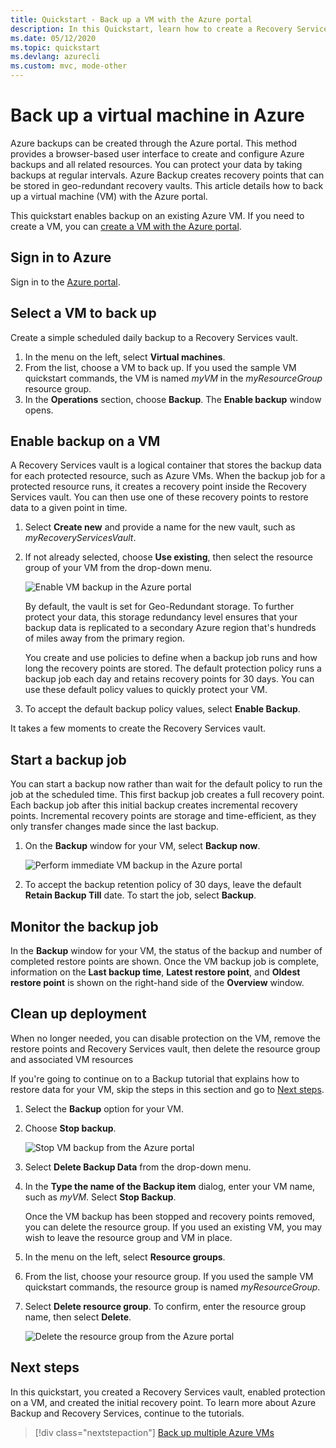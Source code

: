 ```yaml
---
title: Quickstart - Back up a VM with the Azure portal
description: In this Quickstart, learn how to create a Recovery Services vault, enable protection on an Azure VM, and backup the VM,  with the Azure portal.
ms.date: 05/12/2020
ms.topic: quickstart
ms.devlang: azurecli
ms.custom: mvc, mode-other
---
```


# Back up a virtual machine in Azure

Azure backups can be created through the Azure portal. This method provides a browser-based user interface to create and configure Azure backups and all related resources. You can protect your data by taking backups at regular intervals. Azure Backup creates recovery points that can be stored in geo-redundant recovery vaults. This article details how to back up a virtual machine (VM) with the Azure portal.

This quickstart enables backup on an existing Azure VM. If you need to create a VM, you can [create a VM with the Azure portal](../virtual-machines/windows/quick-create-portal.md).

## Sign in to Azure

Sign in to the [Azure portal](https://portal.azure.com).

## Select a VM to back up

Create a simple scheduled daily backup to a Recovery Services vault.

1. In the menu on the left, select **Virtual machines**.
2. From the list, choose a VM to back up. If you used the sample VM quickstart commands, the VM is named *myVM* in the *myResourceGroup* resource group.
3. In the **Operations** section, choose **Backup**. The **Enable backup** window opens.

## Enable backup on a VM

A Recovery Services vault is a logical container that stores the backup data for each protected resource, such as Azure VMs. When the backup job for a protected resource runs, it creates a recovery point inside the Recovery Services vault. You can then use one of these recovery points to restore data to a given point in time.

1. Select **Create new** and provide a name for the new vault, such as *myRecoveryServicesVault*.
2. If not already selected, choose **Use existing**, then select the resource group of your VM from the drop-down menu.

    ![Enable VM backup in the Azure portal](./media/quick-backup-vm-portal/enable-backup.png)

    By default, the vault is set for Geo-Redundant storage. To further protect your data, this storage redundancy level ensures that your backup data is replicated to a secondary Azure region that's hundreds of miles away from the primary region.

    You create and use policies to define when a backup job runs and how long the recovery points are stored. The default protection policy runs a backup job each day and retains recovery points for 30 days. You can use these default policy values to quickly protect your VM.

3. To accept the default backup policy values, select **Enable Backup**.

It takes a few moments to create the Recovery Services vault.

## Start a backup job

You can start a backup now rather than wait for the default policy to run the job at the scheduled time. This first backup job creates a full recovery point. Each backup job after this initial backup creates incremental recovery points. Incremental recovery points are storage and time-efficient, as they only transfer changes made since the last backup.

1. On the **Backup** window for your VM, select **Backup now**.

    ![Perform immediate VM backup in the Azure portal](./media/quick-backup-vm-portal/backup-now.png)

2. To accept the backup retention policy of 30 days, leave the default **Retain Backup Till** date. To start the job, select **Backup**.

## Monitor the backup job

In the **Backup** window for your VM, the status of the backup and number of completed restore points are shown. Once the VM backup job is complete, information on the **Last backup time**, **Latest restore point**, and **Oldest restore point** is shown on the right-hand side of the **Overview** window.

## Clean up deployment

When no longer needed, you can disable protection on the VM, remove the restore points and Recovery Services vault, then delete the resource group and associated VM resources

If you're going to continue on to a Backup tutorial that explains how to restore data for your VM, skip the steps in this section and go to [Next steps](#next-steps).

1. Select the **Backup** option for your VM.

2. Choose **Stop backup**.

    ![Stop VM backup from the Azure portal](./media/quick-backup-vm-portal/stop-backup.png)

3. Select **Delete Backup Data** from the drop-down menu.

4. In the **Type the name of the Backup item** dialog, enter your VM name, such as *myVM*. Select **Stop Backup**.

    Once the VM backup has been stopped and recovery points removed, you can delete the resource group. If you used an existing VM, you may wish to leave the resource group and VM in place.

5. In the menu on the left, select **Resource groups**.
6. From the list, choose your resource group. If you used the sample VM quickstart commands, the resource group is named *myResourceGroup*.
7. Select **Delete resource group**. To confirm, enter the resource group name, then select **Delete**.

    ![Delete the resource group from the Azure portal](./media/quick-backup-vm-portal/delete-resource-group-from-portal.png)

## Next steps

In this quickstart, you created a Recovery Services vault, enabled protection on a VM, and created the initial recovery point. To learn more about Azure Backup and Recovery Services, continue to the tutorials.

> [!div class="nextstepaction"]
> [Back up multiple Azure VMs](./tutorial-backup-vm-at-scale.md)
